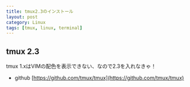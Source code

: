 ```yaml
---
title: tmux2.3のインストール
layout: post
category: Linux
tags: [tmux, linux, terminal]
---
```


## tmux 2.3

tmux 1.xはVIMの配色を表示できない、なので2.3を入れなきゃ！

- github [https://github.com/tmux/tmux](https://github.com/tmux/tmux)





